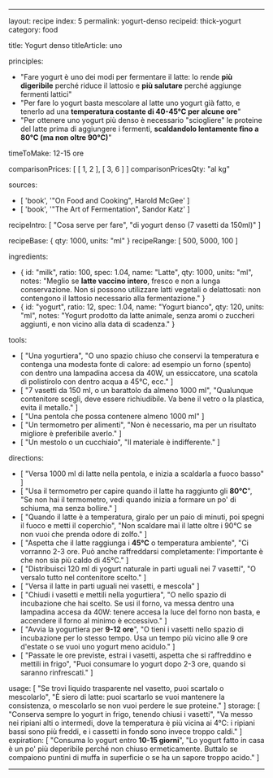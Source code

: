 ---

layout: recipe
index: 5
permalink: yogurt-denso
recipeid: thick-yogurt
category: food

title: Yogurt denso
titleArticle: uno

principles:
  - "Fare yogurt è uno dei modi per fermentare il latte: lo rende <strong>più digeribile</strong> perché riduce il lattosio e <strong>più salutare</strong> perché aggiunge fermenti lattici"
  - "Per fare lo yogurt basta mescolare al latte uno yogurt già fatto, e tenerlo ad una <strong>temperatura costante di 40-45°C per alcune ore</strong>"
  - "Per ottenere uno yogurt più denso è necessario &quot;sciogliere&quot; le proteine del latte prima di aggiungere i fermenti, <strong>scaldandolo lentamente fino a 80°C (ma non oltre 90°C)</strong>"

timeToMake: 12-15 ore

comparisonPrices: [ [ 1, 2 ], [ 3, 6 ] ]
comparisonPricesQty: "al kg"

sources:
  - [ 'book', '"On Food and Cooking", Harold McGee' ]
  - [ 'book', '"The Art of Fermentation", Sandor Katz' ]

recipeIntro: [ "Cosa serve per fare", "di yogurt denso (<span data-qty='containers.150'>7</span> vasetti da 150ml)" ]

recipeBase: { qty: 1000, units: "ml" }
recipeRange: [ 500, 5000, 100 ]

ingredients:
  - { id: "milk",
      ratio: 100,
      spec: 1.04,
      name: "Latte",
      qty: 1000,
      units: "ml",
      notes: "Meglio se <strong>latte vaccino intero</strong>, fresco e non a lunga conservazione. Non si possono utilizzare latti vegetali o delattosati: non contengono il lattosio necessario alla fermentazione." }
  - { id: "yogurt",
      ratio: 12,
      spec: 1.04,
      name: "Yogurt bianco",
      qty: 120,
      units: "ml",
      notes: "Yogurt prodotto da latte animale, senza aromi o zuccheri aggiunti, e non vicino alla data di scadenza." }

tools:
  - [ "Una yogurtiera", "O uno spazio chiuso che conservi la temperatura e contenga una modesta fonte di calore: ad esempio un forno (spento) con dentro una lampadina accesa da 40W, un essiccatore, una scatola di polistirolo con dentro acqua a 45°C, ecc." ]
  - [ "<span data-qty='containers.150'>7</span> vasetti da <span class='qtyspan'>150 ml</span>, o un barattolo da almeno <span class='qtyspan'><span data-qty='volume.base' data-prec='1'>1000</span> ml</span>", "Qualunque contenitore scegli, deve essere richiudibile. Va bene il vetro o la plastica, evita il metallo." ]
  - [ "Una pentola che possa contenere almeno <span class='qtyspan'><span data-qty='volume.milk' data-prec='1'>1000</span> ml</span>" ]
  - [ "Un termometro per alimenti", "Non è necessario, ma per un risultato migliore è preferibile averlo." ]
  - [ "Un mestolo o un cucchiaio", "Il materiale è indifferente." ]

directions:
  - [ "Versa <span class='qtyspan'><span data-qty='milk'>1000</span> ml</span> di latte nella pentola, e inizia a scaldarla a fuoco basso" ]
  - [ "Usa il termometro per capire quando il latte ha raggiunto gli <strong>80°C</strong>", "Se non hai il termometro, vedi quando inizia a formare un po' di schiuma, ma senza bollire." ]
  - [ "Quando il latte è a temperatura, giralo per un paio di minuti, poi spegni il fuoco e metti il coperchio", "Non scaldare mai il latte oltre i 90°C se non vuoi che prenda odore di zolfo." ]
  - [ "Aspetta che il latte raggiunga i <strong>45°C</strong> o temperatura ambiente", "Ci vorranno 2-3 ore. Può anche raffreddarsi completamente: l'importante è che non sia più caldo di 45°C." ]
  - [ "Distribuisci <span class='qtyspan'><span data-qty='yogurt'>120</span> ml</span> di yogurt naturale in parti uguali nei <span class='qtyspan'><span data-qty='containers.150'>7</span> vasetti</span>", "O versalo tutto nel contenitore scelto." ]
  - [ "Versa il latte in parti uguali nei vasetti, e mescola" ]
  - [ "Chiudi i vasetti e mettili nella yogurtiera", "O nello spazio di incubazione che hai scelto. Se usi il forno, va messa dentro una lampadina accesa da 40W: tenere accesa la luce del forno non basta, e accendere il forno al minimo è eccessivo." ]
  - [ "Avvia la yogurtiera per <strong>9-12 ore</strong>", "O tieni i vasetti nello spazio di incubazione per lo stesso tempo. Usa un tempo più vicino alle 9 ore d'estate o se vuoi uno yogurt meno acidulo." ]
  - [ "Passate le ore previste, estrai i vasetti, aspetta che si raffreddino e mettili in frigo", "Puoi consumare lo yogurt dopo 2-3 ore, quando si saranno rinfrescati." ]

usage: [ "Se trovi liquido trasparente nel vasetto, puoi scartalo o mescolarlo", "È siero di latte: puoi scartarlo se vuoi mantenere la consistenza, o mescolarlo se non vuoi perdere le sue proteine." ]
storage: [ "Conserva sempre lo yogurt in frigo, tenendo chiusi i vasetti", "Va messo nei ripiani alti o intermedi, dove la temperatura è più vicina ai 4°C: i ripiani bassi sono più freddi, e i cassetti in fondo sono invece troppo caldi." ]
expiration: [ "Consuma lo yogurt entro <strong>10-15 giorni</strong>", "Lo yogurt fatto in casa è un po' più deperibile perché non chiuso ermeticamente. Buttalo se compaiono puntini di muffa in superficie o se ha un sapore troppo acido." ]

---